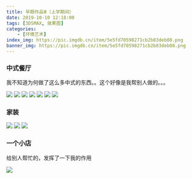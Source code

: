 ```yaml
---
title: 早期作品Ⅲ（上学期间）
date: 2019-10-10 12:18:00
tags: [3DSMAX, 效果图]
categories: 
	- [环境艺术]
index_img: https://pic.imgdb.cn/item/5e5fd70598271cb2b83deb08.png
banner_img: https://pic.imgdb.cn/item/5e5fd70598271cb2b83deb08.png
---
```


### 中式餐厅

我不知道为何做了这么多中式的东西。。这个好像是我帮别人做的。。。

![](https://pic.imgdb.cn/item/5e5fd6a098271cb2b83db5d5.png)
![](https://pic.imgdb.cn/item/5e5fd6a098271cb2b83db5dd.png)
![](https://pic.imgdb.cn/item/5e5fd6a398271cb2b83db766.png)
![](https://pic.imgdb.cn/item/5e5fd6a398271cb2b83db771.png)
![](https://pic.imgdb.cn/item/5e5fd6a398271cb2b83db77e.png)
![](https://pic.imgdb.cn/item/5e5fd6a398271cb2b83db787.png)
![](https://pic.imgdb.cn/item/5e5fd6a398271cb2b83db792.png)

### 家装

![](https://pic.imgdb.cn/item/5e5fd70598271cb2b83deaf4.png)
![](https://pic.imgdb.cn/item/5e5fd70598271cb2b83deafb.png)
![](https://pic.imgdb.cn/item/5e5fd70598271cb2b83deb08.png)

### 一个小店

给别人帮忙的，发挥了一下我的作用

![](https://pic.imgdb.cn/item/5e5fd77498271cb2b83e1cc9.png)